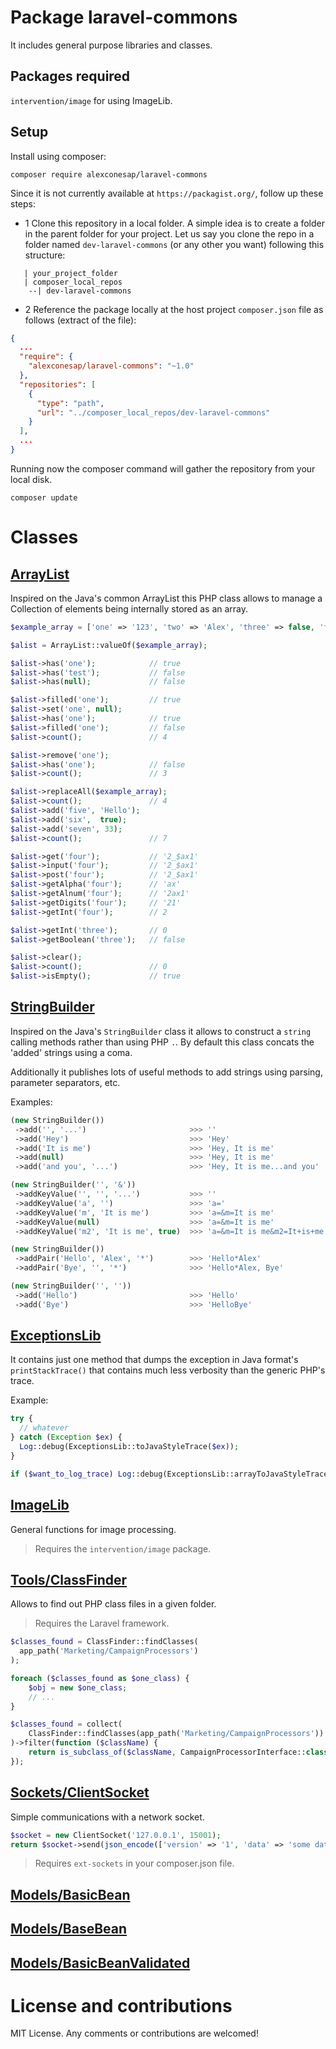 # Package laravel-commons

It includes general purpose libraries and classes.

## Packages required

`intervention/image` for using ImageLib.

## Setup

Install using composer:
```
composer require alexconesap/laravel-commons
```

Since it is not currently available at `https://packagist.org/`, follow up these steps:

- 1 Clone this repository in a local folder. A simple idea is to create a folder in the parent folder for your project.
  Let us say you clone the repo in a folder named `dev-laravel-commons` (or any other you want) following this structure:

```text
   | your_project_folder
   | composer_local_repos
    --| dev-laravel-commons
```

- 2 Reference the package locally at the host project `composer.json` file as follows (extract of the file):

```json
{
  ...
  "require": {
    "alexconesap/laravel-commons": "~1.0"
  },
  "repositories": [
    {
      "type": "path",
      "url": "../composer_local_repos/dev-laravel-commons"
    }
  ],
  ...
}
```

Running now the composer command will gather the repository from your local disk.
```
composer update
```

# Classes

## [ArrayList](ArrayList.php)
Inspired on the Java's common ArrayList this PHP class allows to manage a Collection of elements being internally stored as an array.

```php
$example_array = ['one' => '123', 'two' => 'Alex', 'three' => false, 'four' => '2_$ax1'];

$alist = ArrayList::valueOf($example_array);

$alist->has('one');            // true
$alist->has('test');           // false
$alist->has(null);             // false

$alist->filled('one');         // true
$alist->set('one', null);
$alist->has('one');            // true
$alist->filled('one');         // false
$alist->count();               // 4

$alist->remove('one');
$alist->has('one');            // false
$alist->count();               // 3

$alist->replaceAll($example_array);
$alist->count();               // 4
$alist->add('five', 'Hello');
$alist->add('six',  true);
$alist->add('seven', 33);
$alist->count();               // 7

$alist->get('four');           // '2_$ax1'
$alist->input('four');         // '2_$ax1'
$alist->post('four');          // '2_$ax1'
$alist->getAlpha('four');      // 'ax'
$alist->getAlnum('four');      // '2ax1'
$alist->getDigits('four');     // '21'
$alist->getInt('four');        // 2

$alist->getInt('three');       // 0
$alist->getBoolean('three');   // false

$alist->clear();
$alist->count();               // 0
$alist->isEmpty();             // true
```

## [StringBuilder](StringBuilder.php)
Inspired on the Java's `StringBuilder` class it allows to construct a `string` calling methods rather than
using PHP `.`. By default this class concats the 'added' strings using a coma.

Additionally it publishes lots of useful methods to add strings using parsing, parameter separators, etc.

Examples:
```php
(new StringBuilder())
 ->add('', '...')                       >>> ''
 ->add('Hey')                           >>> 'Hey'
 ->add('It is me')                      >>> 'Hey, It is me'
 ->add(null)                            >>> 'Hey, It is me'
 ->add('and you', '...')                >>> 'Hey, It is me...and you'

(new StringBuilder('', '&'))
 ->addKeyValue('', '', '...')           >>> ''
 ->addKeyValue('a', '')                 >>> 'a='
 ->addKeyValue('m', 'It is me')         >>> 'a=&m=It is me'
 ->addKeyValue(null)                    >>> 'a=&m=It is me'
 ->addKeyValue('m2', 'It is me', true)  >>> 'a=&m=It is me&m2=It+is+me'

(new StringBuilder())
 ->addPair('Hello', 'Alex', '*')        >>> 'Hello*Alex'
 ->addPair('Bye', '', '*')              >>> 'Hello*Alex, Bye'

(new StringBuilder('', ''))
 ->add('Hello')                         >>> 'Hello'
 ->add('Bye')                           >>> 'HelloBye'
```

## [ExceptionsLib](ExceptionsLib.php)
It contains just one method that dumps the exception in Java format's `printStackTrace()` that contains
much less verbosity than the generic PHP's trace.

Example:
```php
try {
  // whatever
} catch (Exception $ex) {
  Log::debug(ExceptionsLib::toJavaStyleTrace($ex));
}
```

```php
if ($want_to_log_trace) Log::debug(ExceptionsLib::arrayToJavaStyleTrace( debug_backtrace() ));
```

## [ImageLib](ImageLib.php)
General functions for image processing.
> Requires the `intervention/image` package.


## [Tools/ClassFinder](Tools/ClassFinder.php)
Allows to find out PHP class files in a given folder. 
> Requires the Laravel framework.

```php
$classes_found = ClassFinder::findClasses(
  app_path('Marketing/CampaignProcessors')
);

foreach ($classes_found as $one_class) {
    $obj = new $one_class;
    // ...
}
```

```php
$classes_found = collect(
    ClassFinder::findClasses(app_path('Marketing/CampaignProcessors'))
)->filter(function ($className) {
    return is_subclass_of($className, CampaignProcessorInterface::class);
});
```

## [Sockets/ClientSocket](Sockets/ClientSocket.php)
Simple communications with a network socket.

```php
$socket = new ClientSocket('127.0.0.1', 15001);
return $socket->send(json_encode(['version' => '1', 'data' => 'some data|some more info|222']));
``` 

> Requires `ext-sockets` in your composer.json file.

## [Models/BasicBean](Models/BasicBean.php)

## [Models/BaseBean](Models/BaseBean.php)

## [Models/BasicBeanValidated](Models/BasicBeanValidated.php)

# License and contributions
MIT License. 
Any comments or contributions are welcomed!
